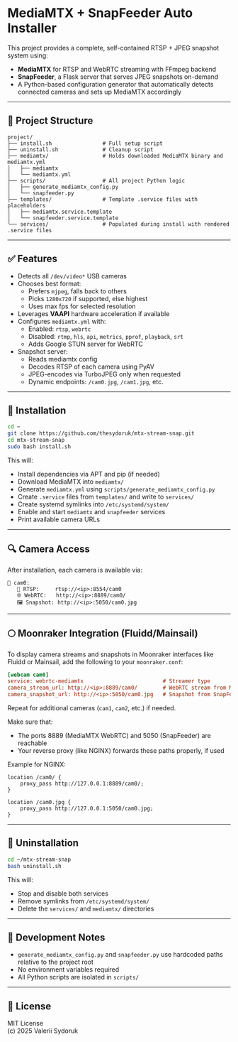 # MediaMTX + SnapFeeder Auto Installer

This project provides a complete, self-contained RTSP + JPEG snapshot system using:

- **MediaMTX** for RTSP and WebRTC streaming with FFmpeg backend
- **SnapFeeder**, a Flask server that serves JPEG snapshots on-demand
- A Python-based configuration generator that automatically detects connected cameras and sets up MediaMTX accordingly

---

## 📁 Project Structure

```
project/
├── install.sh                # Full setup script
├── uninstall.sh              # Cleanup script
├── mediamtx/                 # Holds downloaded MediaMTX binary and mediamtx.yml
│   ├── mediamtx
│   └── mediamtx.yml
├── scripts/                  # All project Python logic
│   ├── generate_mediamtx_config.py
│   └── snapfeeder.py
├── templates/                # Template .service files with placeholders
│   ├── mediamtx.service.template
│   └── snapfeeder.service.template
└── services/                 # Populated during install with rendered .service files
```

---

## ✅ Features

- Detects all `/dev/video*` USB cameras
- Chooses best format:
  - Prefers `mjpeg`, falls back to others
  - Picks `1280x720` if supported, else highest
  - Uses max fps for selected resolution
- Leverages **VAAPI** hardware acceleration if available
- Configures `mediamtx.yml` with:
  - Enabled: `rtsp`, `webrtc`
  - Disabled: `rtmp`, `hls`, `api`, `metrics`, `pprof`, `playback`, `srt`
  - Adds Google STUN server for WebRTC
- Snapshot server:
  - Reads mediamtx config
  - Decodes RTSP of each camera using PyAV
  - JPEG-encodes via TurboJPEG only when requested
  - Dynamic endpoints: `/cam0.jpg`, `/cam1.jpg`, etc.

---

## 🚀 Installation

```bash
cd ~
git clone https://github.com/thesydoruk/mtx-stream-snap.git
cd mtx-stream-snap
sudo bash install.sh
```

This will:

- Install dependencies via APT and pip (if needed)
- Download MediaMTX into `mediamtx/`
- Generate `mediamtx.yml` using `scripts/generate_mediamtx_config.py`
- Create `.service` files from `templates/` and write to `services/`
- Create systemd symlinks into `/etc/systemd/system/`
- Enable and start `mediamtx` and `snapfeeder` services
- Print available camera URLs

---

## 🔍 Camera Access

After installation, each camera is available via:

```
🎥 cam0:
   📡 RTSP:     rtsp://<ip>:8554/cam0
   🌐 WebRTC:   http://<ip>:8889/cam0/
   🖼️ Snapshot: http://<ip>:5050/cam0.jpg
```

---

## 🌕 Moonraker Integration (Fluidd/Mainsail)

To display camera streams and snapshots in Moonraker interfaces like Fluidd or Mainsail, add the following to your `moonraker.conf`:

```ini
[webcam cam0]
service: webrtc-mediamtx                         # Streamer type
camera_stream_url: http://<ip>:8889/cam0/        # WebRTC stream from MediaMTX
camera_snapshot_url: http://<ip>:5050/cam0.jpg   # Snapshot from SnapFeeder
```

Repeat for additional cameras (`cam1`, `cam2`, etc.) if needed.

Make sure that:
- The ports 8889 (MediaMTX WebRTC) and 5050 (SnapFeeder) are reachable
- Your reverse proxy (like NGINX) forwards these paths properly, if used

Example for NGINX:

```nginx
location /cam0/ {
    proxy_pass http://127.0.0.1:8889/cam0/;
}

location /cam0.jpg {
    proxy_pass http://127.0.0.1:5050/cam0.jpg;
}
```

---

## 🧹 Uninstallation

```bash
cd ~/mtx-stream-snap
bash uninstall.sh
```

This will:

- Stop and disable both services
- Remove symlinks from `/etc/systemd/system/`
- Delete the `services/` and `mediamtx/` directories

---

## 🔧 Development Notes

- `generate_mediamtx_config.py` and `snapfeeder.py` use hardcoded paths relative to the project root
- No environment variables required
- All Python scripts are isolated in `scripts/`

---

## 📜 License

MIT License  
(c) 2025 Valerii Sydoruk
